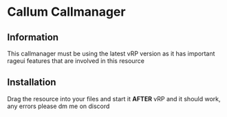 
# Callum Callmanager

## Information
This callmanager must be using the latest vRP version as it has important rageui features that are involved in this resource

## Installation
Drag the resource into your files and start it **AFTER** vRP and it should work, any errors please dm me on discord


